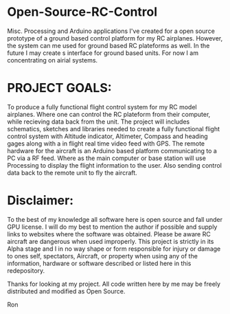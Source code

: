 Open-Source-RC-Control
======================

Misc. Processing and Arduino applications I've created for a open source prototype of a ground based control
platform for my RC airplanes. However, the system can me used for ground based RC plateforms as well. In the
future I may create s interface for ground based units. For now I am concentrating on airial systems.

PROJECT GOALS:
==============
To produce a fully functional flight control system for my RC model airplanes. Where one can
control the RC plateform from their computer, while recieving data back from the unit. The project will includes
schematics, sketches and libraries needed to create a fully functional flight control system with Altitude indicator,
Altimeter, Compass and heading gages along with a in flight real time video feed with GPS. The remote hardware for 
the aircraft is an Arduino based platform communicating to a PC via a RF feed. Where as the main computer or base 
station will use Processing to display the flight information to the user. Also sending control data back to the
remote unit to fly the aircraft.

Disclaimer:
===========

  To the best of my knowledge all software here is open source and fall under GPU license. I will do my best to
mention the author if possible and supply links to websites where the software was obtained.
  Please be aware RC aircraft are dangerous when used improperly. This project is strictly in its Alpha stage
and I in no way shape or form responsible for injury or damage to ones self, spectators, Aircraft, or property
when using any of the information, hardware or software described or listed here in this redepository.

Thanks for looking at my project. All code written here by me may be freely distributed and modified as Open Source.

Ron
